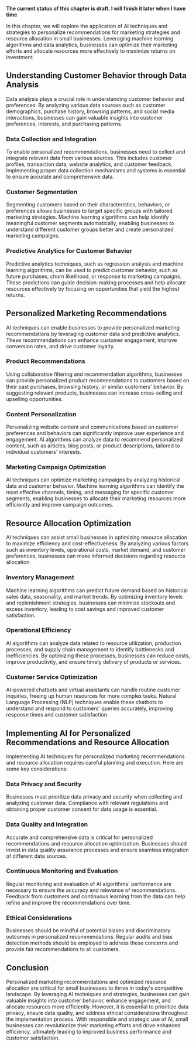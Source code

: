 **The current status of this chapter is draft. I will finish it later when I have time**

In this chapter, we will explore the application of AI techniques and strategies to personalize recommendations for marketing strategies and resource allocation in small businesses. Leveraging machine learning algorithms and data analytics, businesses can optimize their marketing efforts and allocate resources more effectively to maximize returns on investment.

Understanding Customer Behavior through Data Analysis
-----------------------------------------------------

Data analysis plays a crucial role in understanding customer behavior and preferences. By analyzing various data sources such as customer demographics, purchase history, browsing patterns, and social media interactions, businesses can gain valuable insights into customer preferences, interests, and purchasing patterns.

### Data Collection and Integration

To enable personalized recommendations, businesses need to collect and integrate relevant data from various sources. This includes customer profiles, transaction data, website analytics, and customer feedback. Implementing proper data collection mechanisms and systems is essential to ensure accurate and comprehensive data.

### Customer Segmentation

Segmenting customers based on their characteristics, behaviors, or preferences allows businesses to target specific groups with tailored marketing strategies. Machine learning algorithms can help identify meaningful customer segments automatically, enabling businesses to understand different customer groups better and create personalized marketing campaigns.

### Predictive Analytics for Customer Behavior

Predictive analytics techniques, such as regression analysis and machine learning algorithms, can be used to predict customer behavior, such as future purchases, churn likelihood, or response to marketing campaigns. These predictions can guide decision-making processes and help allocate resources effectively by focusing on opportunities that yield the highest returns.

Personalized Marketing Recommendations
--------------------------------------

AI techniques can enable businesses to provide personalized marketing recommendations by leveraging customer data and predictive analytics. These recommendations can enhance customer engagement, improve conversion rates, and drive customer loyalty.

### Product Recommendations

Using collaborative filtering and recommendation algorithms, businesses can provide personalized product recommendations to customers based on their past purchases, browsing history, or similar customers' behavior. By suggesting relevant products, businesses can increase cross-selling and upselling opportunities.

### Content Personalization

Personalizing website content and communications based on customer preferences and behaviors can significantly improve user experience and engagement. AI algorithms can analyze data to recommend personalized content, such as articles, blog posts, or product descriptions, tailored to individual customers' interests.

### Marketing Campaign Optimization

AI techniques can optimize marketing campaigns by analyzing historical data and customer behavior. Machine learning algorithms can identify the most effective channels, timing, and messaging for specific customer segments, enabling businesses to allocate their marketing resources more efficiently and improve campaign outcomes.

Resource Allocation Optimization
--------------------------------

AI techniques can assist small businesses in optimizing resource allocation to maximize efficiency and cost-effectiveness. By analyzing various factors such as inventory levels, operational costs, market demand, and customer preferences, businesses can make informed decisions regarding resource allocation.

### Inventory Management

Machine learning algorithms can predict future demand based on historical sales data, seasonality, and market trends. By optimizing inventory levels and replenishment strategies, businesses can minimize stockouts and excess inventory, leading to cost savings and improved customer satisfaction.

### Operational Efficiency

AI algorithms can analyze data related to resource utilization, production processes, and supply chain management to identify bottlenecks and inefficiencies. By optimizing these processes, businesses can reduce costs, improve productivity, and ensure timely delivery of products or services.

### Customer Service Optimization

AI-powered chatbots and virtual assistants can handle routine customer inquiries, freeing up human resources for more complex tasks. Natural Language Processing (NLP) techniques enable these chatbots to understand and respond to customers' queries accurately, improving response times and customer satisfaction.

Implementing AI for Personalized Recommendations and Resource Allocation
------------------------------------------------------------------------

Implementing AI techniques for personalized marketing recommendations and resource allocation requires careful planning and execution. Here are some key considerations:

### Data Privacy and Security

Businesses must prioritize data privacy and security when collecting and analyzing customer data. Compliance with relevant regulations and obtaining proper customer consent for data usage is essential.

### Data Quality and Integration

Accurate and comprehensive data is critical for personalized recommendations and resource allocation optimization. Businesses should invest in data quality assurance processes and ensure seamless integration of different data sources.

### Continuous Monitoring and Evaluation

Regular monitoring and evaluation of AI algorithms' performance are necessary to ensure the accuracy and relevance of recommendations. Feedback from customers and continuous learning from the data can help refine and improve the recommendations over time.

### Ethical Considerations

Businesses should be mindful of potential biases and discriminatory outcomes in personalized recommendations. Regular audits and bias detection methods should be employed to address these concerns and provide fair recommendations to all customers.

Conclusion
----------

Personalized marketing recommendations and optimized resource allocation are critical for small businesses to thrive in today's competitive landscape. By leveraging AI techniques and strategies, businesses can gain valuable insights into customer behavior, enhance engagement, and allocate resources more efficiently. However, it is essential to prioritize data privacy, ensure data quality, and address ethical considerations throughout the implementation process. With responsible and strategic use of AI, small businesses can revolutionize their marketing efforts and drive enhanced efficiency, ultimately leading to improved business performance and customer satisfaction.
